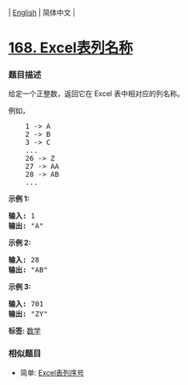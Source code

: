 | [English](README_EN.md) | 简体中文 |

# [168. Excel表列名称](https://leetcode-cn.com/problems/excel-sheet-column-title)
 ### 题目描述
<p>给定一个正整数，返回它在 Excel 表中相对应的列名称。</p>

<p>例如，</p>

<pre>    1 -&gt; A
    2 -&gt; B
    3 -&gt; C
    ...
    26 -&gt; Z
    27 -&gt; AA
    28 -&gt; AB 
    ...
</pre>

<p><strong>示例 1:</strong></p>

<pre><strong>输入:</strong> 1
<strong>输出:</strong> &quot;A&quot;
</pre>

<p><strong>示例&nbsp;2:</strong></p>

<pre><strong>输入:</strong> 28
<strong>输出:</strong> &quot;AB&quot;
</pre>

<p><strong>示例&nbsp;3:</strong></p>

<pre><strong>输入:</strong> 701
<strong>输出:</strong> &quot;ZY&quot;
</pre>

**标签:**  [数学](https://leetcode-cn.com/tag/math) 
 ### 相似题目
- 简单:	[Excel表列序号](https://leetcode-cn.com/problems/excel-sheet-column-number) 
